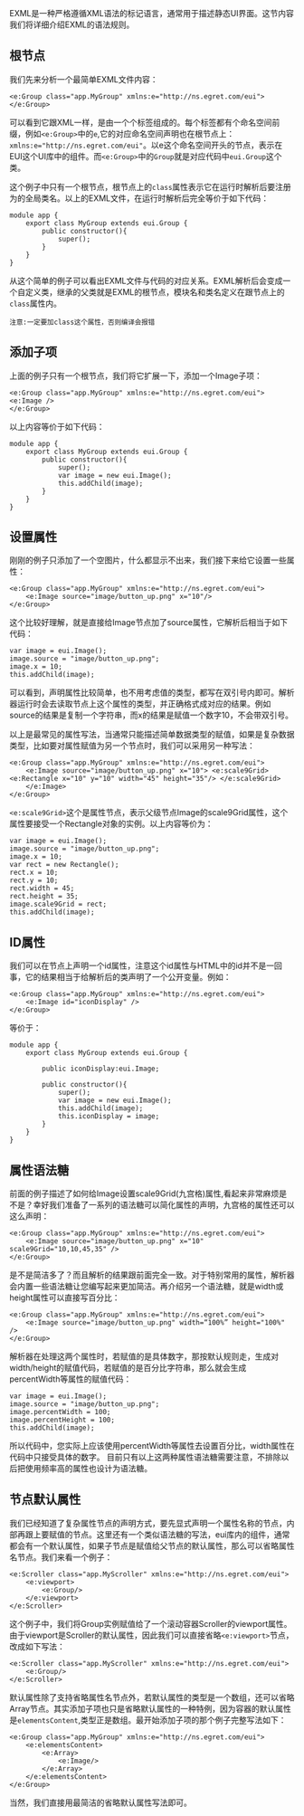 EXML是一种严格遵循XML语法的标记语言，通常用于描述静态UI界面。这节内容我们将详细介绍EXML的语法规则。

## 根节点

我们先来分析一个最简单EXML文件内容：

```
<e:Group class="app.MyGroup" xmlns:e="http://ns.egret.com/eui"> 
</e:Group>
```

可以看到它跟XML一样，是由一个个标签组成的。每个标签都有个命名空间前缀，例如`<e:Group>`中的`e`,它的对应命名空间声明也在根节点上：`xmlns:e="http://ns.egret.com/eui"`。以e这个命名空间开头的节点，表示在EUI这个UI库中的组件。而`<e:Group>`中的`Group`就是对应代码中`eui.Group`这个类。

这个例子中只有一个根节点，根节点上的`class`属性表示它在运行时解析后要注册为的全局类名。以上的EXML文件，在运行时解析后完全等价于如下代码：

```
module app {    
    export class MyGroup extends eui.Group {        
        public constructor(){
            super();
        }
    }
}
```
从这个简单的例子可以看出EXML文件与代码的对应关系。EXML解析后会变成一个自定义类，继承的父类就是EXML的根节点，模块名和类名定义在跟节点上的`class`属性内。

`注意:一定要加class这个属性，否则编译会报错`

## 添加子项

上面的例子只有一个根节点，我们将它扩展一下，添加一个Image子项：

```
<e:Group class="app.MyGroup" xmlns:e="http://ns.egret.com/eui"> 	<e:Image /> 
</e:Group>
```

以上内容等价于如下代码：

```
module app {    
    export class MyGroup extends eui.Group {        
        public constructor(){
            super();
            var image = new eui.Image();
            this.addChild(image);
        }
    }
}
```

## 设置属性
刚刚的例子只添加了一个空图片，什么都显示不出来，我们接下来给它设置一些属性：

```
<e:Group class="app.MyGroup" xmlns:e="http://ns.egret.com/eui"> 
	<e:Image source="image/button_up.png" x="10"/> 
</e:Group>
```

这个比较好理解，就是直接给Image节点加了source属性，它解析后相当于如下代码：

```
var image = eui.Image();
image.source = "image/button_up.png";
image.x = 10;
this.addChild(image);
```
可以看到，声明属性比较简单，也不用考虑值的类型，都写在双引号内即可。解析器运行时会去读取节点上这个属性的类型，并正确格式成对应的结果。例如source的结果是复制一个字符串，而x的结果是赋值一个数字10，不会带双引号。

以上是最常见的属性写法，当通常只能描述简单数据类型的赋值，如果是复杂数据类型，比如要对属性赋值为另一个节点时，我们可以采用另一种写法：

```
<e:Group class="app.MyGroup" xmlns:e="http://ns.egret.com/eui"> 
	<e:Image source="image/button_up.png" x="10"> <e:scale9Grid> <e:Rectangle x="10" y="10" width="45" height="35"/> </e:scale9Grid> 
	</e:Image> 
</e:Group>
```

`<e:scale9Grid>`这个是属性节点，表示父级节点Image的scale9Grid属性，这个属性要接受一个Rectangle对象的实例。以上内容等价为：

```
var image = eui.Image();
image.source = "image/button_up.png";
image.x = 10;
var rect = new Rectangle();
rect.x = 10;
rect.y = 10;
rect.width = 45;
rect.height = 35;
image.scale9Grid = rect;
this.addChild(image);
```
## ID属性

我们可以在节点上声明一个id属性，注意这个id属性与HTML中的id并不是一回事，它的结果相当于给解析后的类声明了一个公开变量。例如：

```
<e:Group class="app.MyGroup" xmlns:e="http://ns.egret.com/eui"> 
	<e:Image id="iconDisplay" /> 
</e:Group>
```

等价于：

```
module app {    
    export class MyGroup extends eui.Group { 
    
    	public iconDisplay:eui.Image;       
    	
        public constructor(){
            super();
            var image = new eui.Image();
            this.addChild(image);
            this.iconDisplay = image;
        }
    }
}
```

## 属性语法糖

前面的例子描述了如何给Image设置scale9Grid(九宫格)属性,看起来非常麻烦是不是？幸好我们准备了一系列的语法糖可以简化属性的声明，九宫格的属性还可以这么声明：

```
<e:Group class="app.MyGroup" xmlns:e="http://ns.egret.com/eui"> 
	<e:Image source="image/button_up.png" x="10" scale9Grid="10,10,45,35" /> 
</e:Group>
```

是不是简洁多了？而且解析的结果跟前面完全一致。对于特别常用的属性，解析器会内置一些语法糖让您编写起来更加简洁。再介绍另一个语法糖，就是width或height属性可以直接写百分比：

```
<e:Group class="app.MyGroup" xmlns:e="http://ns.egret.com/eui"> 
	<e:Image source="image/button_up.png" width=“100%” height="100%" /> 
</e:Group>
```

解析器在处理这两个属性时，若赋值的是具体数字，那按默认规则走，生成对width/height的赋值代码，若赋值的是百分比字符串，那么就会生成percentWidth等属性的赋值代码：

```
var image = eui.Image();
image.source = "image/button_up.png";
image.percentWidth = 100;
image.percentHeight = 100;
this.addChild(image);
```
所以代码中，您实际上应该使用percentWidth等属性去设置百分比，width属性在代码中只接受具体的数字。
目前只有以上这两种属性语法糖需要注意，不排除以后把使用频率高的属性也设计为语法糖。

## 节点默认属性

我们已经知道了复杂属性节点的声明方式，要先显式声明一个属性名称的节点，内部再跟上要赋值的节点。这里还有一个类似语法糖的写法，eui库内的组件，通常都会有一个默认属性，如果子节点是赋值给父节点的默认属性，那么可以省略属性名节点。我们来看一个例子：

```
<e:Scroller class="app.MyScroller" xmlns:e="http://ns.egret.com/eui"> 
	<e:viewport> 
		<e:Group/> 
	</e:viewport> 
</e:Scroller>
```

这个例子中，我们将Group实例赋值给了一个滚动容器Scroller的viewport属性。由于viewport是Scroller的默认属性，因此我们可以直接省略`<e:viewport>`节点，改成如下写法：

```
<e:Scroller class="app.MyScroller" xmlns:e="http://ns.egret.com/eui"> 
	<e:Group/> 
</e:Scroller>
```

默认属性除了支持省略属性名节点外，若默认属性的类型是一个数组，还可以省略Array节点。其实添加子项也只是省略默认属性的一种特例，因为容器的默认属性是`elementsContent`,类型正是数组。最开始添加子项的那个例子完整写法如下：

```
<e:Group class="app.MyGroup" xmlns:e="http://ns.egret.com/eui"> 
	<e:elementsContent> 
		<e:Array> 
			<e:Image/> 
		</e:Array> 
	</e:elementsContent> 
</e:Group>
```

当然，我们直接用最简洁的省略默认属性写法即可。